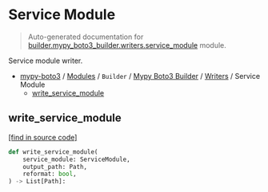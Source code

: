 # Service Module

> Auto-generated documentation for [builder.mypy_boto3_builder.writers.service_module](https://github.com/vemel/mypy_boto3/blob/master/builder/mypy_boto3_builder/writers/service_module.py) module.

Service module writer.

- [mypy-boto3](../../../README.md#mypy_boto3) / [Modules](../../../MODULES.md#mypy-boto3-modules) / `Builder` / [Mypy Boto3 Builder](../index.md#mypy-boto3-builder) / [Writers](index.md#writers) / Service Module
    - [write_service_module](#write_service_module)

## write_service_module

[[find in source code]](https://github.com/vemel/mypy_boto3/blob/master/builder/mypy_boto3_builder/writers/service_module.py#L16)

```python
def write_service_module(
    service_module: ServiceModule,
    output_path: Path,
    reformat: bool,
) -> List[Path]:
```

